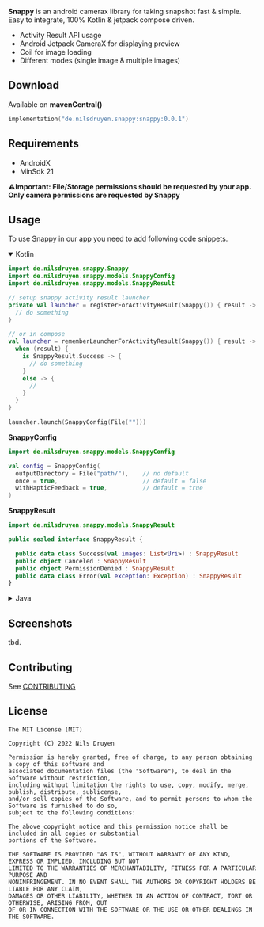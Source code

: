 **Snappy** is an android camerax library for taking snapshot fast & simple. Easy to integrate, 100% Kotlin & jetpack
compose driven.

- Activity Result API usage
- Android Jetpack CameraX for displaying preview
- Coil for image loading
- Different modes (single image & multiple images)

## Download

Available on **mavenCentral()**

```kotlin
implementation("de.nilsdruyen.snappy:snappy:0.0.1")
```

## Requirements

- AndroidX
- MinSdk 21

**⚠️Important: File/Storage permissions should be requested by your app. Only camera permissions are requested by
Snappy**

## Usage

To use Snappy in our app you need to add following code snippets.

<details open>
  <summary>Kotlin</summary>

```kotlin
import de.nilsdruyen.snappy.Snappy
import de.nilsdruyen.snappy.models.SnappyConfig
import de.nilsdruyen.snappy.models.SnappyResult

// setup snappy activity result launcher
private val launcher = registerForActivityResult(Snappy()) { result ->
  // do something
}

// or in compose
val launcher = rememberLauncherForActivityResult(Snappy()) { result ->
  when (result) {
    is SnappyResult.Success -> {
      // do something
    }
    else -> {
      // 
    }
  }
}

launcher.launch(SnappyConfig(File("")))
```

</details>

**SnappyConfig**

```kotlin
import de.nilsdruyen.snappy.models.SnappyConfig

val config = SnappyConfig(
  outputDirectory = File("path/"),    // no default
  once = true,                        // default = false
  withHapticFeedback = true,          // default = true
)
```

**SnappyResult**

```kotlin
import de.nilsdruyen.snappy.models.SnappyResult

public sealed interface SnappyResult {

  public data class Success(val images: List<Uri>) : SnappyResult
  public object Canceled : SnappyResult
  public object PermissionDenied : SnappyResult
  public data class Error(val exception: Exception) : SnappyResult
}
```

<details>
  <summary>Java</summary>

```java
import de.nilsdruyen.snappy.Snappy;
import de.nilsdruyen.snappy.models.SnappyConfig;
import de.nilsdruyen.snappy.models.SnappyResult;

class Activity {

  // setup snappy activity result launcher
  private ActivityResultLauncher<SnappyConfig> snappy = registerForActivityResult(new Snappy(), (result) -> {
    if (result instanceof SnappyResult.Success) {
      List<Uri> images = ((SnappyResult.Success) result).component1();

    }
  });

  // launch snappy activity
  private void launch() {
    snappy.launch(new SnappyConfig(new File("path"), true, true));
  }
}
```

</details>

## Screenshots

tbd.

## Contributing

See [CONTRIBUTING](CONTRIBUTING.md)

## License

    The MIT License (MIT)

    Copyright (C) 2022 Nils Druyen

    Permission is hereby granted, free of charge, to any person obtaining a copy of this software and
    associated documentation files (the "Software"), to deal in the Software without restriction,
    including without limitation the rights to use, copy, modify, merge, publish, distribute, sublicense,
    and/or sell copies of the Software, and to permit persons to whom the Software is furnished to do so,
    subject to the following conditions:

    The above copyright notice and this permission notice shall be included in all copies or substantial
    portions of the Software.

    THE SOFTWARE IS PROVIDED "AS IS", WITHOUT WARRANTY OF ANY KIND, EXPRESS OR IMPLIED, INCLUDING BUT NOT
    LIMITED TO THE WARRANTIES OF MERCHANTABILITY, FITNESS FOR A PARTICULAR PURPOSE AND
    NONINFRINGEMENT. IN NO EVENT SHALL THE AUTHORS OR COPYRIGHT HOLDERS BE LIABLE FOR ANY CLAIM,
    DAMAGES OR OTHER LIABILITY, WHETHER IN AN ACTION OF CONTRACT, TORT OR OTHERWISE, ARISING FROM, OUT
    OF OR IN CONNECTION WITH THE SOFTWARE OR THE USE OR OTHER DEALINGS IN THE SOFTWARE.